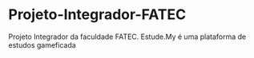 # Projeto-Integrador-FATEC
Projeto Integrador da faculdade FATEC. Estude.My é uma plataforma de estudos gameficada 
